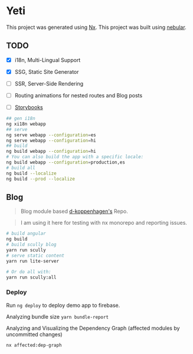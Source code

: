 # Yeti

This project was generated using [Nx](https://nx.dev). This project was built using [nebular](https://akveo.github.io/nebular/).

## TODO

- [x] i18n, Multi-Lingual Support
- [x] SSG, Static Site Generator
- [ ] SSR, Server-Side Rendering
- [ ] Routing animations for nested routes and Blog posts
- [ ] [Storybooks](https://storybook.js.org/)


```bash
## gen i18n
ng xi18n webapp
## serve
ng serve webapp --configuration=es
ng serve webapp --configuration=hi
## build
ng build webapp --configuration=hi
# You can also build the app with a specific locale:
ng build webapp --configuration=production,es
# build all
ng build --localize
ng build --prod --localize
```

## Blog

> Blog module based [d-koppenhagen's](https://github.com/d-koppenhagen/d-koppenhagen.de) Repo.

> I am using it here for testing with nx monorepo and reporting issues.

```bash
# build angular
ng build
# build scully blog
yarn run scully
# serve static content
yarn run lite-server

# Or do all with:
yarn run scully:all
```

### Deploy

Run `ng deploy` to deploy demo app to firebase.

Analyzing bundle size `yarn bundle-report`

Analyzing and Visualizing the Dependency Graph (affected modules by uncommitted changes)

`nx affected:dep-graph`
